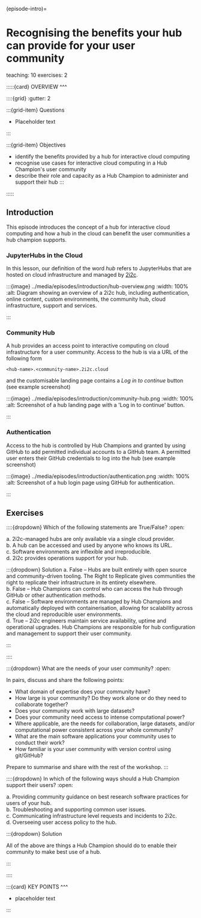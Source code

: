 (episode-intro)=
# Recognising the benefits your hub can provide for your user community 

teaching: 10
exercises: 2

:::::{card} 
OVERVIEW
^^^

::::{grid}
:gutter: 2

:::{grid-item}
Questions

- Placeholder text

:::

:::{grid-item}
Objectives

- identify the benefits provided by a hub for interactive cloud computing
- recognise use cases for interactive cloud computing in a Hub Champion's user community
- describe their role and capacity as a Hub Champion to administer and support their hub
:::

:::::

## Introduction

This episode introduces the concept of a hub for interactive cloud computing and how a hub in the cloud can benefit the user communities a hub champion supports. 

### JupyterHubs in the Cloud

In this lesson, our definition of the word *hub* refers to JupyterHubs that are hosted on cloud infrastructure and managed by [2i2c](https://2i2c.org/).

:::{image} ../media/episodes/introduction/hub-overview.png
:width: 100%
:alt: Diagram showing an overview of a 2i2c hub, including authentication, online content, custom environments, the community hub, cloud infrastructure, support and services.

:::

### Community Hub

A hub provides an access point to interactive computing on cloud infrastructure for a user community. Access to the hub is via a URL of the following form

```shell
<hub-name>.<community-name>.2i2c.cloud
```

and the customisable landing page contains a *Log in to continue* button (see example screenshot)

:::{image} ../media/episodes/introduction/community-hub.png
:width: 100%
:alt: Screenshot of a hub landing page with a 'Log in to continue' button.

:::

### Authentication

Access to the hub is controlled by Hub Champions and granted by using GitHub to add permitted individual accounts to a GitHub team. A permitted user enters their GitHub credentials to log into the hub (see example screenshot)

:::{image} ../media/episodes/introduction/authentication.png
:width: 100%
:alt: Screenshot of a hub login page using GitHub for authentication.

:::


## Exercises

::::{dropdown} Which of the following statements are True/False?
:open:

a. 2i2c-managed hubs are only available via a single cloud provider.  
b. A hub can be accessed and used by anyone who knows its URL.  
c. Software environments are inflexible and irreproducible.  
d. 2i2c provides operations support for your hub.

:::{dropdown} Solution
a. False – Hubs are built entirely with open source and community-driven tooling. The Right to Replicate gives communities the right to replicate their infrastructure in its entirety elsewhere.  
b. False – Hub Champions can control who can access the hub through GitHub or other authentication methods.  
c. False – Software environments are managed by Hub Champions and automatically deployed with containerisation, allowing for scalability across the cloud and reproducible user environments.  
d. True – 2i2c engineers maintain service availability, uptime and operational upgrades. Hub Champions are responsible for hub configuration and management to support their user community.

:::

::::

:::{dropdown} What are the needs of your user community?
:open:

In pairs, discuss and share the following points:
- What domain of expertise does your community have?
- How large is your community? Do they work alone or do they need to collaborate together?
- Does your community work with large datasets?
- Does your community need access to intense computational power?
- Where applicable, are the needs for collaboration, large datasets, and/or computational power consistent across your whole community?
- What are the main software applications your community uses to conduct their work? 
- How familiar is your user community with version control using git/GitHub?

Prepare to summarise and share with the rest of the workshop.
:::

::::{dropdown} In which of the following ways should a Hub Champion support their users?
:open:

a. Providing community guidance on best research software practices for users of your hub.  
b. Troubleshooting and supporting common user issues.  
c. Communicating infrastructure level requests and incidents to 2i2c.  
d. Overseeing user access policy to the hub.

:::{dropdown} Solution

All of the above are things a Hub Champion should do to enable their community to make best use of a hub.

:::

::::

:::{card}
KEY POINTS
^^^

- placeholder text

:::
